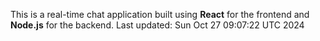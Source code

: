 This is a real-time chat application built using **React** for the frontend and **Node.js** for the backend.
Last updated: Sun Oct 27 09:07:22 UTC 2024
